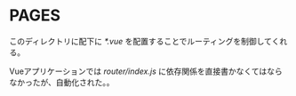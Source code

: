 # PAGES

このディレクトリに配下に _*.vue_ を配置することでルーティングを制御してくれる。

Vueアプリケーションでは _router/index.js_ に依存関係を直接書かなくてはならなかったが、自動化された。。